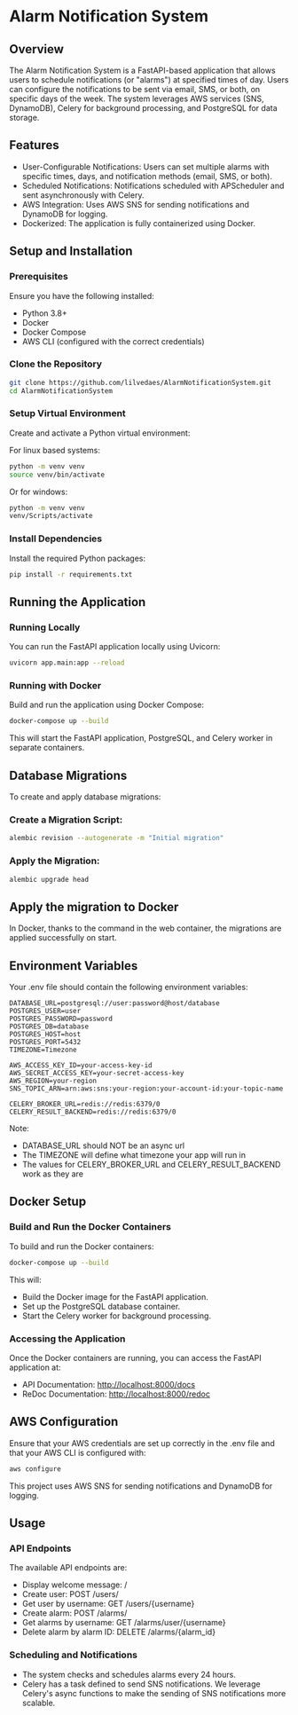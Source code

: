# Alarm Notification System
## Overview
The Alarm Notification System is a FastAPI-based application that allows users to schedule notifications (or "alarms") at specified times of day. Users can configure the notifications to be sent via email, SMS, or both, on specific days of the week. The system leverages AWS services (SNS, DynamoDB), Celery for background processing, and PostgreSQL for data storage.

## Features
- User-Configurable Notifications: Users can set multiple alarms with specific times, days, and notification methods (email, SMS, or both).
- Scheduled Notifications: Notifications scheduled with APScheduler and sent asynchronously with Celery.
- AWS Integration: Uses AWS SNS for sending notifications and DynamoDB for logging.
- Dockerized: The application is fully containerized using Docker.

## Setup and Installation
### Prerequisites
Ensure you have the following installed:

- Python 3.8+
- Docker
- Docker Compose
- AWS CLI (configured with the correct credentials)

### Clone the Repository
```bash
git clone https://github.com/lilvedaes/AlarmNotificationSystem.git
cd AlarmNotificationSystem
```

### Setup Virtual Environment
Create and activate a Python virtual environment:

For linux based systems:
```bash
python -m venv venv
source venv/bin/activate
```

Or for windows:
```bash
python -m venv venv
venv/Scripts/activate
```

### Install Dependencies
Install the required Python packages:

```bash
pip install -r requirements.txt
```

## Running the Application
### Running Locally
You can run the FastAPI application locally using Uvicorn:

```bash
uvicorn app.main:app --reload
```

### Running with Docker
Build and run the application using Docker Compose:

```bash
docker-compose up --build
```

This will start the FastAPI application, PostgreSQL, and Celery worker in separate containers.

## Database Migrations
To create and apply database migrations:

### Create a Migration Script:
```bash
alembic revision --autogenerate -m "Initial migration"
```

### Apply the Migration:
```bash
alembic upgrade head
```

## Apply the migration to Docker

In Docker, thanks to the command in the web container, the migrations are applied successfully on start.

## Environment Variables
Your .env file should contain the following environment variables:

```plaintext
DATABASE_URL=postgresql://user:password@host/database
POSTGRES_USER=user
POSTGRES_PASSWORD=password
POSTGRES_DB=database
POSTGRES_HOST=host
POSTGRES_PORT=5432
TIMEZONE=Timezone

AWS_ACCESS_KEY_ID=your-access-key-id
AWS_SECRET_ACCESS_KEY=your-secret-access-key
AWS_REGION=your-region
SNS_TOPIC_ARN=arn:aws:sns:your-region:your-account-id:your-topic-name

CELERY_BROKER_URL=redis://redis:6379/0
CELERY_RESULT_BACKEND=redis://redis:6379/0
```

Note:
- DATABASE_URL should NOT be an async url
- The TIMEZONE will define what timezone your app will run in
- The values for CELERY_BROKER_URL and CELERY_RESULT_BACKEND work as they are

## Docker Setup
### Build and Run the Docker Containers
To build and run the Docker containers:

```bash
docker-compose up --build
```

This will:
- Build the Docker image for the FastAPI application.
- Set up the PostgreSQL database container.
- Start the Celery worker for background processing.

### Accessing the Application
Once the Docker containers are running, you can access the FastAPI application at:

- API Documentation: [http://localhost:8000/docs](http://localhost:8000/docs)
- ReDoc Documentation: [http://localhost:8000/redoc](http://localhost:8000/redoc)

## AWS Configuration
Ensure that your AWS credentials are set up correctly in the .env file and that your AWS CLI is configured with:

```bash
aws configure
```

This project uses AWS SNS for sending notifications and DynamoDB for logging.

## Usage
### API Endpoints
The available API endpoints are:
- Display welcome message: /
- Create user: POST /users/
- Get user by username: GET /users/{username}
- Create alarm: POST /alarms/
- Get alarms by username: GET /alarms/user/{username}
- Delete alarm by alarm ID: DELETE /alarms/{alarm_id}

### Scheduling and Notifications
- The system checks and schedules alarms every 24 hours.
- Celery has a task defined to send SNS notifications. We leverage Celery's async functions to make the sending of SNS notifications more scalable.